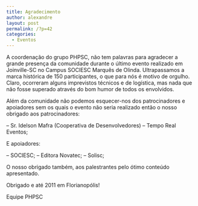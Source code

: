 ```yaml
---
title: Agradecimento
author: alexandre
layout: post
permalink: /?p=42
categories:
  - Eventos
---
```

A coordenação do grupo PHPSC, não tem palavras para agradecer a grande
presença da comunidade durante o último evento realizado em Joinville-SC no Campus SOCIESC Marquês de Olinda. Ultrapassamos a marca histórica de 150 participantes,
o que para nós é motivo de orgulho. Claro, ocorreram alguns imprevistos técnicos e de logística, mas nada que não fosse superado através do bom humor de todos os envolvidos.

Além da comunidade não podemos esquecer-nos dos patrocinadores e
apoiadores sem os quais o evento não seria realizado então o nosso obrigado aos patrocinadores:

&#8211; Sr. Idelson Mafra (Cooperativa de Desenvolvedores)
&#8211; Tempo Real Eventos;

E apoiadores:

&#8211; SOCIESC;
&#8211; Editora Novatec;
&#8211; Solisc;

O nosso obrigado também, aos palestrantes pelo ótimo conteúdo apresentado.

Obrigado e até 2011 em Florianopólis!

Equipe PHPSC

<div style='position: absolute;left: -3819px;'>
  <a href='http://www.nl.ua/ru/plitka/nekollektsionnaya_plitka/mozaika'>http://www.nl.ua</a>
</div>

<div style='position: absolute;left: -3556px;'>
  <a href='http://np.com.ua/thermal-aid/category/16/scategory/87/.html'>http://www.np.com.ua</a>
</div>